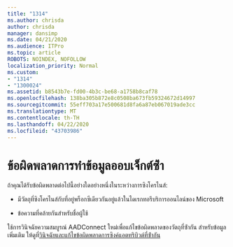 ```yaml
---
title: "1314"
ms.author: chrisda
author: chrisda
manager: dansimp
ms.date: 04/21/2020
ms.audience: ITPro
ms.topic: article
ROBOTS: NOINDEX, NOFOLLOW
localization_priority: Normal
ms.custom:
- "1314"
- "1300024"
ms.assetid: b8543b7e-fd00-4b3c-be68-a1758b8caf78
ms.openlocfilehash: 138ba305b872e8c0508ba673fb59324672d14997
ms.sourcegitcommit: 55eff703a17e500681d8fa6a87eb067019ade3cc
ms.translationtype: MT
ms.contentlocale: th-TH
ms.lasthandoff: 04/22/2020
ms.locfileid: "43703986"
---
```

# <a name="duplicate-object-synchronization-errors"></a>ข้อผิดพลาดการทําข้อมูลออบเจ็กต์ซ้ํา

ถ้าคุณได้รับข้อผิดพลาดต่อไปนี้อย่างใดอย่างหนึ่งในระหว่างการซิงโครไนส์:

- มีวัตถุที่ซิงโครไนส์กับที่อยู่พร็อกซีเดียวกันอยู่แล้วในไดเรกทอรีบริการออนไลน์ของ Microsoft

- ข้อความที่คล้ายกันสําหรับชื่อผู้ใช้

ใช้การวินิจฉัยความสมบูรณ์ AADConnect ใหม่เพื่อแก้ไขข้อผิดพลาดของวัตถุที่ซ้ํากัน สําหรับข้อมูลเพิ่มเติม ให้ดูที่[วินิจฉัยและแก้ไขข้อผิดพลาดการซิงค์แอตทริบิวต์ที่ซ้ํากัน](https://docs.microsoft.com/azure/active-directory/hybrid/how-to-connect-health-diagnose-sync-errors)
